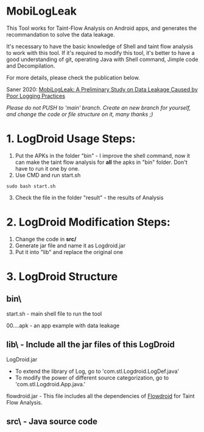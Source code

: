 # MobiLogLeak

This Tool works for Taint-Flow Analysis on Android apps, and generates the recommandation to solve the data leakage.

It's necessary to have the basic knowledge of Shell and taint flow analysis to work with this tool. 
If it's required to modify this tool, it's better to have a good understanding of git, operating Java with Shell command, Jimple code and Decompilation.

For more details, please check the publication below.

Saner 2020: [MobiLogLeak: A Preliminary Study on Data Leakage Caused by Poor Logging Practices](https://ieeexplore.ieee.org/document/9054831)

*Please do not PUSH to 'main' branch. Create an new branch for yourself, and change the code or file structure on it, many thanks ;)*


# 1. LogDroid Usage Steps:

1. Put the APKs in the folder "bin" - I improve the shell command, now it can make the taint flow analysis for **all** the apks in "bin" folder. Don't have to run it one by one.
2. Use CMD and run start.sh

```
sudo bash start.sh
```
3. Check the file in the folder "result" - the results of Analysis

# 2. LogDroid Modification Steps:

1. Change the code in **src/**
2. Generate jar file and name it as Logdroid.jar
3. Put it into "lib\" and replace the original one

# 3. LogDroid Structure

## bin\

start.sh - main shell file to run the tool

00....apk - an app example with data leakage

## lib\ - Include all the jar files of this LogDroid

LogDroid.jar 
- To extend the library of Log, go to 'com.stl.Logdroid.LogDef.java'
- To modify the power of different source categorization, go to 'com.stl.Logdroid.App.java.'

flowdroid.jar - This file includes all the dependencies of [Flowdroid](https://github.com/secure-software-engineering/FlowDroid) for Taint Flow Analysis. 

## src\ - Java source code
